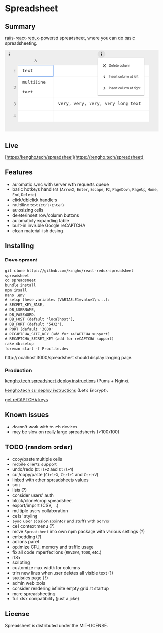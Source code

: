 # Spreadsheet

## Summary

[rails](http://rubyonrails.org/)-[react](https://facebook.github.io/react/)-[redux](http://redux.js.org/docs/introduction/)-powered spreadsheet, where you can do basic spreadsheeting.

![main view](/doc/img/main.png?raw=true)

## Live

[https://kengho.tech/spreadsheet](https://kengho.tech/spreadsheet)

## Features

* automatic sync with server with requests queue
* basic hotkeys handlers (`ArrowX`, `Enter`, `Escape`, `F2`, `PageDown`, `PageUp`, `Home`, `End`, `Delete`)
* click/dblclick handlers
* multiline text (`Ctrl+Enter`)
* autosizing cells
* delete/insert row/column buttons
* automaticly expanding table
* built-in invisible Google reCAPTCHA
* clean material-ish desing

## Installing

### Development

```
git clone https://github.com/kengho/react-redux-spreadsheet spreadsheet
cd spreadsheet
bundle install
npm insall
nano .env
# setup these variables (VARIABLE1=value1\n...):
# SECRET_KEY_BASE,
# DB_USERNAME,
# DB_PASSWORD,
# DB_HOST (default 'localhost'),
# DB_PORT (default '5432'),
# PORT (default '3000')
# RECAPTCHA_SITE_KEY (add for reCAPTCHA support)
# RECAPTCHA_SECRET_KEY (add for reCAPTCHA support)
rake db:setup
foreman start -f Procfile.dev
```
http://localhost:3000/spreadsheet should display langing page.

### Production

[kengho.tech spreadsheet deploy instructions](https://gist.github.com/kengho/33a3e3da78006be1c9176af419f77063) (Puma + Nginx).

[kengho.tech ssl deploy instructions](https://gist.github.com/kengho/35114761b5ba338ed260a20c063df209) (Let’s Encrypt).

[get reCAPTCHA keys](https://www.google.com/recaptcha/admin)

## Known issues

* doesn't work with touch devices
* may be slow on really large spreadsheets (>100x100)

## TODO (random order)

* copy/paste multiple cells
* mobile clients support
* undo/redo (`Ctrl+Z` and `Ctrl+Y`)
* cut/copy/paste (`Ctrl+X`, `Ctrl+C` and `Ctrl+V`)
* linked with other spreadsheets values
* sort
* lists (?)
* consider users' auth
* block/clone/crop spreadsheet
* export/import (CSV, ...)
* multiple users collaboration
* cells' styling
* sync user session (pointer and stuff) with server
* cell context menu (?)
* move `Spreadsheet` into own npm package with various settings (?)
* embedding (?)
* actions panel
* optimize CPU, memory and traffic usage
* fix all code imperfections (`REVIEW`, `TODO`, etc.)
* i18n
* scripting
* customize max width for columns
* trim new lines when user deletes all visible text (?)
* statistics page (?)
* admin web tools
* consider rendering infinite empty grid at startup
* more spreadsheeting
* full xlsx compatibility (just a joke)

## License

Spreadsheet is distributed under the MIT-LICENSE.
